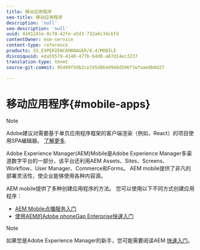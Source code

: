 ```yaml
---
title: 移动应用程序
seo-title: 移动应用程序
description: 'null'
seo-description: 'null'
uuid: 4a91241e-8c78-42fe-a5d3-732a6c34cbfd
contentOwner: msm-service
content-type: reference
products: SG_EXPERIENCEMANAGER/6.4/MOBILE
discoiquuid: eda55579-4140-477b-b4d0-a87d14ec3237
translation-type: tm+mt
source-git-commit: 95499f59b2ce7d5d864d948d596f3efaae0b0d27

---
```



# 移动应用程序{#mobile-apps}

>[!NOTE]
>
>Adobe建议对需要基于单页应用程序框架的客户端渲染（例如，React）的项目使用SPA编辑器。 [了解更多](/help/sites-developing/spa-overview.md).

Adobe Experience Manager(AEM)Mobile是Adobe Experience Manager多渠道数字平台的一部分，该平台还利用AEM Assets、Sites、Screens、Workflow、User Manager、Commerce和Forms。 AEM mobile提供了非凡的部署灵活性，使企业能够使用各种内容源。

AEM mobile提供了多种创建应用程序的方法。 您可以使用以下不同方式创建应用程序：

* [AEM Mobile点播服务入门](/help/mobile/mobile-apps-ondemand.md)
* [使用AEM的Adobe phoneGap Enterprise快速入门](/help/mobile/phonegap.md)

>[!NOTE]
>
>如果您是Adobe Experience Manager的新手，您可能需要阅读AEM [快速入门](/help/sites-deploying/deploy.md)。
